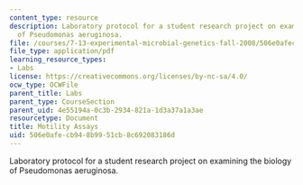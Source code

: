 ```yaml
---
content_type: resource
description: Laboratory protocol for a student research project on examining the biology
  of Pseudomonas aeruginosa.
file: /courses/7-13-experimental-microbial-genetics-fall-2008/506e0afecb948b9951cb8c692083186d_MIT7_13f08_lab11_Protocol_Motility.pdf
file_type: application/pdf
learning_resource_types:
- Labs
license: https://creativecommons.org/licenses/by-nc-sa/4.0/
ocw_type: OCWFile
parent_title: Labs
parent_type: CourseSection
parent_uid: 4e55194a-0c3b-2934-821a-1d3a37a1a3ae
resourcetype: Document
title: Motility Assays
uid: 506e0afe-cb94-8b99-51cb-8c692083186d
---
```

Laboratory protocol for a student research project on examining the biology of Pseudomonas aeruginosa.